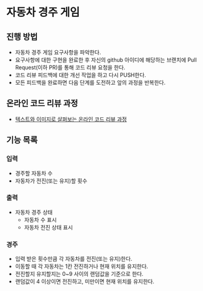 # 자동차 경주 게임

## 진행 방법

* 자동차 경주 게임 요구사항을 파악한다.
* 요구사항에 대한 구현을 완료한 후 자신의 github 아이디에 해당하는 브랜치에 Pull Request(이하 PR)를 통해 코드 리뷰 요청을 한다.
* 코드 리뷰 피드백에 대한 개선 작업을 하고 다시 PUSH한다.
* 모든 피드백을 완료하면 다음 단계를 도전하고 앞의 과정을 반복한다.

## 온라인 코드 리뷰 과정

* [텍스트와 이미지로 살펴보는 온라인 코드 리뷰 과정](https://github.com/next-step/nextstep-docs/tree/master/codereview)


## 기능 목록

### 입력
* 경주할 자동차 수
* 자동차가 전진(또는 유지)할 횟수

### 출력
* 자동차 경주 상태
    * 자동차 수 표시
    * 자동차 전진 상태 표시

### 경주
* 입력 받은 횟수만큼 각 자동차를 전진(또는 유지)한다.
* 이동할 때 각 자동차는 1칸 전진하거나 현재 위치를 유지한다.
* 전진할지 유지할지는 0~9 사이의 랜덤값을 기준으로 한다.
* 랜덤값이 4 이상이면 전진하고, 미만이면 현재 위치를 유지한다.
